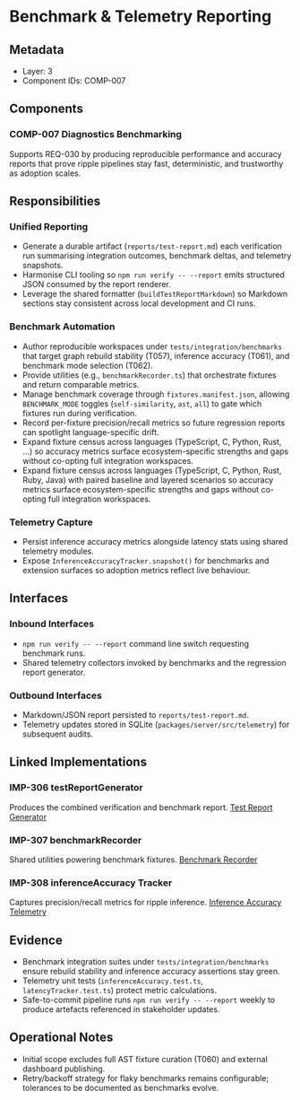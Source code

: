 # Benchmark & Telemetry Reporting

## Metadata
- Layer: 3
- Component IDs: COMP-007

## Components

### COMP-007 Diagnostics Benchmarking
Supports REQ-030 by producing reproducible performance and accuracy reports that prove ripple pipelines stay fast, deterministic, and trustworthy as adoption scales.

## Responsibilities

### Unified Reporting
- Generate a durable artifact (`reports/test-report.md`) each verification run summarising integration outcomes, benchmark deltas, and telemetry snapshots.
- Harmonise CLI tooling so `npm run verify -- --report` emits structured JSON consumed by the report renderer.
- Leverage the shared formatter (`buildTestReportMarkdown`) so Markdown sections stay consistent across local development and CI runs.

### Benchmark Automation
- Author reproducible workspaces under `tests/integration/benchmarks` that target graph rebuild stability (T057), inference accuracy (T061), and benchmark mode selection (T062).
- Provide utilities (e.g., `benchmarkRecorder.ts`) that orchestrate fixtures and return comparable metrics.
- Manage benchmark coverage through `fixtures.manifest.json`, allowing `BENCHMARK_MODE` toggles (`self-similarity`, `ast`, `all`) to gate which fixtures run during verification.
- Record per-fixture precision/recall metrics so future regression reports can spotlight language-specific drift.
- Expand fixture census across languages (TypeScript, C, Python, Rust, …) so accuracy metrics surface ecosystem-specific strengths and gaps without co-opting full integration workspaces.
- Expand fixture census across languages (TypeScript, C, Python, Rust, Ruby, Java) with paired baseline and layered scenarios so accuracy metrics surface ecosystem-specific strengths and gaps without co-opting full integration workspaces.

### Telemetry Capture
- Persist inference accuracy metrics alongside latency stats using shared telemetry modules.
- Expose `InferenceAccuracyTracker.snapshot()` for benchmarks and extension surfaces so adoption metrics reflect live behaviour.

## Interfaces

### Inbound Interfaces
- `npm run verify -- --report` command line switch requesting benchmark runs.
- Shared telemetry collectors invoked by benchmarks and the regression report generator.

### Outbound Interfaces
- Markdown/JSON report persisted to `reports/test-report.md`.
- Telemetry updates stored in SQLite (`packages/server/src/telemetry`) for subsequent audits.

## Linked Implementations

### IMP-306 testReportGenerator
Produces the combined verification and benchmark report. [Test Report Generator](/.mdmd/layer-4/tooling/testReportGenerator.mdmd.md)

### IMP-307 benchmarkRecorder
Shared utilities powering benchmark fixtures. [Benchmark Recorder](/.mdmd/layer-4/testing/benchmarks/benchmarkRecorder.mdmd.md)

### IMP-308 inferenceAccuracy Tracker
Captures precision/recall metrics for ripple inference. [Inference Accuracy Telemetry](/.mdmd/layer-4/telemetry/inferenceAccuracyTracker.mdmd.md)

## Evidence
- Benchmark integration suites under `tests/integration/benchmarks` ensure rebuild stability and inference accuracy assertions stay green.
- Telemetry unit tests (`inferenceAccuracy.test.ts`, `latencyTracker.test.ts`) protect metric calculations.
- Safe-to-commit pipeline runs `npm run verify -- --report` weekly to produce artefacts referenced in stakeholder updates.

## Operational Notes
- Initial scope excludes full AST fixture curation (T060) and external dashboard publishing.
- Retry/backoff strategy for flaky benchmarks remains configurable; tolerances to be documented as benchmarks evolve.
